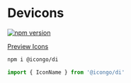 Devicons
===

[![npm version](https://img.shields.io/npm/v/@icongo/di.svg)](https://www.npmjs.com/package/@icongo/di)

[Preview Icons](http://icongo.github.io/#/icons/di)

```bash
npm i @icongo/di
```

```jsx
import { IconName } from '@icongo/di'
```